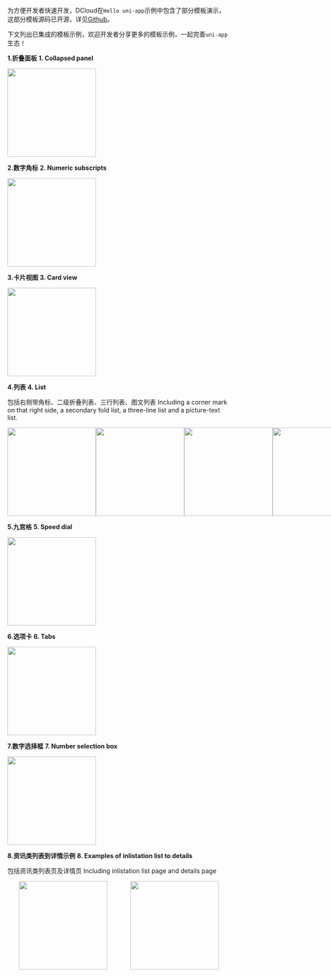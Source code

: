 
为方便开发者快速开发，DCloud在`Hello uni-app`示例中包含了部分模板演示，这部分模板源码已开源，详见[Github](https://github.com/dcloudio/uni-app/tree/master/examples/hello-uniapp/pages/template)。

下文列出已集成的模板示例，欢迎开发者分享更多的模板示例，一起完善`uni-app`生态！

**1.折叠面板**
**1. Collapsed panel**

<img src="//img.cdn.aliyun.dcloud.net.cn/guide/uniapp/template-01.jpg" width="200"/>

**2.数字角标**
**2. Numeric subscripts**

<img src="//img.cdn.aliyun.dcloud.net.cn/guide/uniapp/template-02.jpg" width="200"/>

**3.卡片视图**
**3. Card view**

<img src="//img.cdn.aliyun.dcloud.net.cn/guide/uniapp/template-03.jpg" width="200"/>

**4.列表**
**4. List**

包括右侧带角标、二级折叠列表、三行列表、图文列表
Including a corner mark on that right side, a secondary fold list, a three-line list and a picture-text list.

<div style="display:flex;justify-content: space-around;">
	<div style="display:flex;align-items: center;flex-direction: column;">
		<img src="//img.cdn.aliyun.dcloud.net.cn/guide/uniapp/template-04.jpg" width="200"/>
	</div>
	<div style="display:flex;align-items: center;flex-direction: column;">
		<img src="//img.cdn.aliyun.dcloud.net.cn/guide/uniapp/template-05.jpg" width="200"/>
	</div>
	<div style="display:flex;align-items: center;flex-direction: column;">
		<img src="//img.cdn.aliyun.dcloud.net.cn/guide/uniapp/template-06.jpg" width="200"/>
	</div>
	<div style="display:flex;align-items: center;flex-direction: column;">
		<img src="//img.cdn.aliyun.dcloud.net.cn/guide/uniapp/template-07.jpg" width="200"/>
	</div>
</div>

**5.九宫格**
**5. Speed dial**

<img src="//img.cdn.aliyun.dcloud.net.cn/guide/uniapp/template-08.jpg" width="200"/>

**6.选项卡**
**6. Tabs**

<img src="//img.cdn.aliyun.dcloud.net.cn/guide/uniapp/template-09.jpg" width="200"/>

**7.数字选择框**
**7. Number selection box**

<img src="//img.cdn.aliyun.dcloud.net.cn/guide/uniapp/template-10.jpg" width="200"/>

**8.资讯类列表到详情示例**
**8. Examples of inlistation list to details**

包括资讯类列表页及详情页
Including inlistation list page and details page

<div style="display:flex;justify-content: space-around;">
	<div style="display:flex;align-items: center;flex-direction: column;">
		<img src="//img.cdn.aliyun.dcloud.net.cn/guide/uniapp/template-11.jpg" width="200"/>
	</div>
	<div style="display:flex;align-items: center;flex-direction: column;">
		<img src="//img.cdn.aliyun.dcloud.net.cn/guide/uniapp/template-12.jpg" width="200"/>
	</div>
</div>
